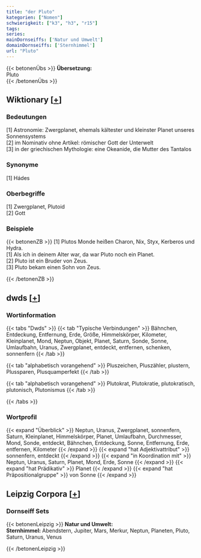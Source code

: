 ```yaml
---
title: "der Pluto"
kategorien: ["Nomen"]
schwierigkeit: ["k3", "h3", "r15"]
tags:
series:
mainDornseiffs: ['Natur und Umwelt']
domainDornseiffs: ['Sternhimmel']
url: "Pluto"
---
```


{{< betonenÜbs >}}
**Übersetzung:**  
Pluto  
{{< /betonenÜbs >}}

## Wiktionary [[+](https://de.wiktionary.org/wiki/Pluto)]

### Bedeutungen
[1] Astronomie: Zwergplanet, ehemals kältester und kleinster Planet unseres Sonnensystems  
[2] im Nominativ ohne Artikel: römischer Gott der Unterwelt  
[3] in der griechischen Mythologie: eine Okeanide, die Mutter des Tantalos  

### Synonyme
[1] Hádes  

### Oberbegriffe
[1] Zwergplanet, Plutoid  
[2] Gott  

### Beispiele
{{< betonenZB >}}
[1] Plutos Monde heißen Charon, Nix, Styx, Kerberos und Hydra.  
[1] Als ich in deinem Alter war, da war Pluto noch ein Planet.  
[2] Pluto ist ein Bruder von Zeus.  
[3] Pluto bekam einen Sohn von Zeus.  

{{< /betonenZB >}}


## dwds [[+](https://www.dwds.de/wb/Pluto)]

### Wortinformation
{{< tabs "Dwds" >}}
{{< tab "Typische Verbindungen" >}}
Bähnchen, Entdeckung, Entfernung, Erde, Größe, Himmelskörper, Kilometer, Kleinplanet, Mond, Neptun, Objekt, Planet, Saturn, Sonde, Sonne, Umlaufbahn, Uranus, Zwergplanet, entdeckt, entfernen, schenken, sonnenfern
{{< /tab >}}

{{< tab "alphabetisch vorangehend" >}}
Pluszeichen, Pluszähler, plustern, Plussparen, Plusquamperfekt
{{< /tab >}}

{{< tab "alphabetisch vorangehend" >}}
Plutokrat, Plutokratie, plutokratisch, plutonisch, Plutonismus
{{< /tab >}}

{{< /tabs >}}

### Wortprofil
{{< expand "Überblick" >}} Neptun, Uranus, Zwergplanet, sonnenfern, Saturn, Kleinplanet, Himmelskörper, Planet, Umlaufbahn, Durchmesser, Mond, Sonde, entdeckt, Bähnchen, Entdeckung, Sonne, Entfernung, Erde, entfernen, Kilometer {{< /expand >}}
{{< expand "hat Adjektivattribut" >}} sonnenfern, entdeckt {{< /expand >}}
{{< expand "in Koordination mit" >}} Neptun, Uranus, Saturn, Planet, Mond, Erde, Sonne {{< /expand >}}
{{< expand "hat Prädikativ" >}} Planet {{< /expand >}}
{{< expand "hat Präpositionalgruppe" >}} von Sonne {{< /expand >}}

## Leipzig Corpora [[+](https://corpora.uni-leipzig.de/en/res?word=Pluto&corpusId=deu_newscrawl-public_2018)]

### Dornseiff Sets
{{< betonenLeipzig >}}
**Natur und Umwelt:**  
**Sternhimmel:** Abendstern, Jupiter, Mars, Merkur, Neptun, Planeten, Pluto, Saturn, Uranus, Venus  

{{< /betonenLeipzig >}}
